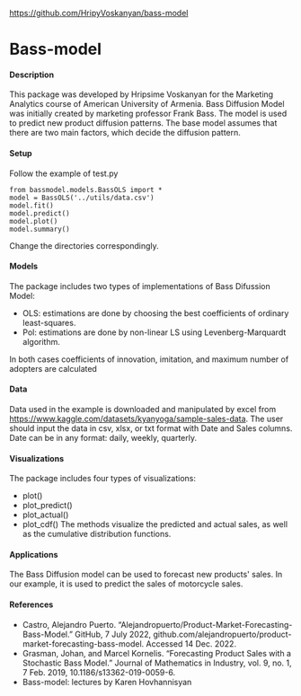https://github.com/HripyVoskanyan/bass-model

# Bass-model
#### Description
This package was developed by Hripsime Voskanyan for the Marketing Analytics course of American University of Armenia.
Bass Diffusion Model was initially created by marketing professor Frank Bass. The model is used to
predict new product diffusion patterns. The base model assumes that there are two main factors, which
decide the diffusion pattern.
#### Setup
Follow the example of test.py
```
from bassmodel.models.BassOLS import *
model = BassOLS('../utils/data.csv')
model.fit()
model.predict()
model.plot()
model.summary()
```
Change the directories correspondingly.
#### Models
The package includes two types of implementations of Bass Difussion Model:
- OLS: estimations are done by choosing the best coefficients of
ordinary least-squares.
- Pol: estimations are done by non-linear LS using Levenberg-Marquardt algorithm.

In both cases coefficients of innovation, imitation, and maximum number of adopters are calculated

#### Data
Data used in the example is downloaded and manipulated by excel from https://www.kaggle.com/datasets/kyanyoga/sample-sales-data.
The user should input the data in csv, xlsx, or txt format with Date and Sales columns. Date can be in any format: daily, weekly, quarterly.
#### Visualizations
The package includes four types of visualizations:
- plot()
- plot_predict()
- plot_actual()
- plot_cdf()
The methods visualize the predicted and actual sales, as well as
the cumulative distribution functions.
#### Applications
The Bass Diffusion model can be used to forecast new products'
sales. In our example, it is used to predict the sales of motorcycle sales.
#### References
- Castro, Alejandro Puerto. “Alejandropuerto/Product-Market-Forecasting-Bass-Model.” GitHub, 7 July 2022, github.com/alejandropuerto/product-market-forecasting-bass-model. Accessed 14 Dec. 2022.
- Grasman, Johan, and Marcel Kornelis. “Forecasting Product Sales with a Stochastic Bass Model.” Journal of Mathematics in Industry, vol. 9, no. 1, 7 Feb. 2019, 10.1186/s13362-019-0059-6.
- Bass-model: lectures by Karen Hovhannisyan
